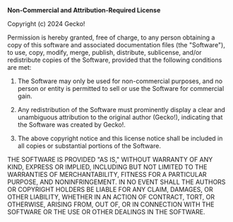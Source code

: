 **Non-Commercial and Attribution-Required License**

Copyright (c) 2024 Gecko!

Permission is hereby granted, free of charge, to any person obtaining a copy
of this software and associated documentation files (the "Software"), to use,
copy, modify, merge, publish, distribute, sublicense, and/or redistribute
copies of the Software, provided that the following conditions are met:

1. The Software may only be used for non-commercial purposes, and no person or entity is permitted to sell or use the
   Software for commercial gain.

2. Any redistribution of the Software must prominently display a clear and unambiguous attribution to the original
   author (Gecko!), indicating that the Software was created by Gecko!.

3. The above copyright notice and this license notice shall be included in all copies or substantial portions of the
   Software.

THE SOFTWARE IS PROVIDED "AS IS," WITHOUT WARRANTY OF ANY KIND, EXPRESS OR IMPLIED, INCLUDING BUT NOT LIMITED TO THE
WARRANTIES OF MERCHANTABILITY, FITNESS FOR A PARTICULAR PURPOSE, AND NONINFRINGEMENT. IN NO EVENT SHALL THE AUTHORS OR
COPYRIGHT HOLDERS BE LIABLE FOR ANY CLAIM, DAMAGES, OR OTHER LIABILITY, WHETHER IN AN ACTION OF CONTRACT, TORT, OR
OTHERWISE, ARISING FROM, OUT OF, OR IN CONNECTION WITH THE SOFTWARE OR THE USE OR OTHER DEALINGS IN THE SOFTWARE.
